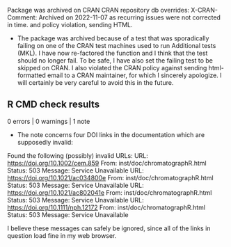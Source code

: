 Package was archived on CRAN
CRAN repository db overrides:
  X-CRAN-Comment: Archived on 2022-11-07 as recurring issues were not
    corrected in time. and policy violation, sending HTML.
    
* The package was archived because of a test that was sporadically failing on one of the CRAN test machines used to run Additional tests (MKL). I have now re-factored the function and I think that the test should no longer fail. To be safe, I have also set the failing test to be skipped on CRAN. I also violated the CRAN policy against sending html-formatted email to a CRAN maintainer, for which I sincerely apologize. I will certainly be very careful to avoid this in the future.

## R CMD check results

0 errors | 0 warnings | 1 note

* The note concerns four DOI links in the documentation which are supposedly invalid:

Found the following (possibly) invalid URLs:
  URL: https://doi.org/10.1002/cem.859
    From: inst/doc/chromatographR.html
    Status: 503
    Message: Service Unavailable
  URL: https://doi.org/10.1021/ac034800e
    From: inst/doc/chromatographR.html
    Status: 503
    Message: Service Unavailable
  URL: https://doi.org/10.1021/ac802041e
    From: inst/doc/chromatographR.html
    Status: 503
    Message: Service Unavailable
  URL: https://doi.org/10.1111/nph.12172
    From: inst/doc/chromatographR.html
    Status: 503
    Message: Service Unavailable

I believe these messages can safely be ignored, since all of the links in question load fine in my web browser.
